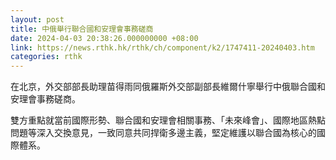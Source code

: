 ```yaml
---
layout: post
title: 中俄舉行聯合國和安理會事務磋商
date: 2024-04-03 20:38:26.000000000 +08:00
link: https://news.rthk.hk/rthk/ch/component/k2/1747411-20240403.htm
categories: rthk
---
```


在北京，外交部部長助理苗得雨同俄羅斯外交部副部長維爾什寧舉行中俄聯合國和安理會事務磋商。

雙方重點就當前國際形勢、聯合國和安理會相關事務、「未來峰會」、國際地區熱點問題等深入交換意見，一致同意共同捍衛多邊主義，堅定維護以聯合國為核心的國際體系。
